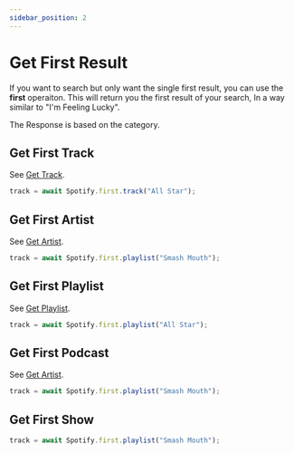 ```yaml
---
sidebar_position: 2
---
```


# Get First Result

If you want to search but only want the single first result, you can use the **first** operaiton. This will return you the first result of your search, In a way similar to "I'm Feeling Lucky".


The Response is based on the category.

## Get First Track
See [Get Track](../Tracks/GetTrack).
```javascript
track = await Spotify.first.track("All Star"); 
```

## Get First Artist
See [Get Artist](../Artists/GetArtist).

```javascript
track = await Spotify.first.playlist("Smash Mouth"); 
```

## Get First Playlist
See [Get Playlist](../Playlists/GetPlaylist).

```javascript
track = await Spotify.first.playlist("All Star"); 
```

## Get First Podcast
See [Get Artist](../Podcasts/Podcasts).

```javascript
track = await Spotify.first.playlist("Smash Mouth"); 
```

## Get First Show

```javascript
track = await Spotify.first.playlist("Smash Mouth"); 
```
